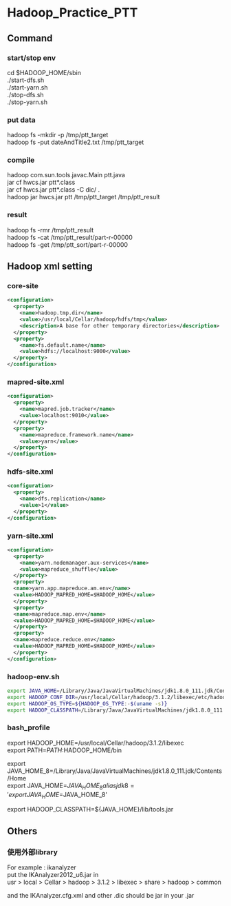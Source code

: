 # Hadoop_Practice_PTT

## Command

### start/stop env

cd $HADOOP_HOME/sbin  
./start-dfs.sh  
./start-yarn.sh  
./stop-dfs.sh  
./stop-yarn.sh  

### put data

hadoop fs -mkdir -p /tmp/ptt_target  
hadoop fs -put dateAndTitle2.txt /tmp/ptt_target  


### compile

hadoop com.sun.tools.javac.Main ptt.java  
jar cf hwcs.jar ptt*.class  
jar cf hwcs.jar ptt*.class -C dic/ .  
hadoop jar hwcs.jar ptt  /tmp/ptt_target /tmp/ptt_result  

### result

hadoop fs -rmr /tmp/ptt_result  
hadoop fs -cat /tmp/ptt_result/part-r-00000  
hadoop fs -get /tmp/ptt_sort/part-r-00000  

## Hadoop xml setting  

### core-site  

```xml
<configuration>
  <property>
    <name>hadoop.tmp.dir</name>
    <value>/usr/local/Cellar/hadoop/hdfs/tmp</value>
    <description>A base for other temporary directories</description>
  </property>
  <property>
    <name>fs.default.name</name>
    <value>hdfs://localhost:9000</value>
  </property>
</configuration>
```

### mapred-site.xml  

```xml
<configuration>
  <property>
    <name>mapred.job.tracker</name>
    <value>localhost:9010</value>
  </property>
  <property>
    <name>mapreduce.framework.name</name>
    <value>yarn</value>
  </property>
</configuration>
```

### hdfs-site.xml

```xml
<configuration>
  <property>
    <name>dfs.replication</name>
    <value>1</value>
  </property>
</configuration>
```

### yarn-site.xml

```xml
<configuration>
  <property>
    <name>yarn.nodemanager.aux-services</name>
    <value>mapreduce_shuffle</value>
  </property>
  <property>
  <name>yarn.app.mapreduce.am.env</name>
  <value>HADOOP_MAPRED_HOME=$HADOOP_HOME</value>
  </property>
  <property>
  <name>mapreduce.map.env</name>
  <value>HADOOP_MAPRED_HOME=$HADOOP_HOME</value>
  </property>
  <property>
  <name>mapreduce.reduce.env</name>
  <value>HADOOP_MAPRED_HOME=$HADOOP_HOME</value>
  </property>
</configuration>
```

### hadoop-env.sh

```sh
export JAVA_HOME=/Library/Java/JavaVirtualMachines/jdk1.8.0_111.jdk/Contents/Home
export HADOOP_CONF_DIR=/usr/local/Cellar/hadoop/3.1.2/libexec/etc/hadoop
export HADOOP_OS_TYPE=${HADOOP_OS_TYPE:-$(uname -s)}
export HADOOP_CLASSPATH=/Library/Java/JavaVirtualMachines/jdk1.8.0_111.jdk/Contents/Home/lib/tools.jar
```

### bash_profile  

export HADOOP_HOME=/usr/local/Cellar/hadoop/3.1.2/libexec  
export PATH=$PATH:$HADOOP_HOME/bin  

export JAVA_HOME_8=/Library/Java/JavaVirtualMachines/jdk1.8.0_111.jdk/Contents/Home  
export JAVA_HOME=$JAVA_HOME_8  
alias jdk8='export JAVA_HOME=$JAVA_HOME_8'  

export HADOOP_CLASSPATH=${JAVA_HOME}/lib/tools.jar  


## Others  

### 使用外部library

For example : ikanalyzer  
put the IKAnalyzer2012_u6.jar in  
⁨usr⁩ > ⁨local⁩ > ⁨Cellar⁩ >⁨ hadoop⁩ > ⁨3.1.2⁩ > ⁨libexec⁩ > ⁨share⁩ > ⁨hadoop⁩ >  common⁩  
  
and the IKAnalyzer.cfg.xml and other .dic should be jar in your .jar  
